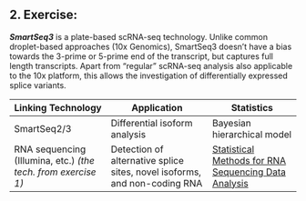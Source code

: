 ## 2. Exercise:

___SmartSeq3___ is a plate-based scRNA-seq technology. Unlike common droplet-based approaches (10x Genomics), SmartSeq3 doesn’t have a bias towards the 3-prime or 5-prime end of the transcript, but captures full length transcripts. Apart from “regular” scRNA-seq analysis also applicable to the 10x platform, this allows the investigation of differentially expressed splice variants.

Linking Technology | Application | Statistics
------------------ | ------------------------------------ | ------------------
SmartSeq2/3 | Differential isoform analysis | Bayesian hierarchical model
RNA sequencing (Illumina, etc.) _(the tech. from exercise 1)_ | Detection of alternative splice sites, novel isoforms, and non-coding RNA | [Statistical Methods for RNA Sequencing Data Analysis][1]





[1]: https://www.ncbi.nlm.nih.gov/books/NBK550334/#:~:text=RNA%20sequencing%20data%20analysis%20has,single%2Dcell%20RNA%20sequencing%20data
